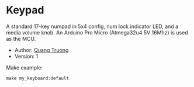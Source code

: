 # Keypad
A standard 17-key numpad in 5x4 config, num lock indicator LED, and a media volume knob. An Arduino Pro Micro (Atmega32u4 5V 16Mhz) is used as the MCU. 
* Author: [Quang Truong](https://github.com/lquang4321) 
* Version: 1 

Make example: 

    make my_keyboard:default
